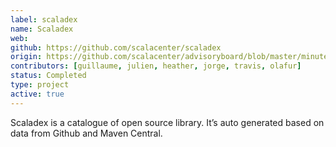 ```yaml
---
label: scaladex
name: Scaladex
web:
github: https://github.com/scalacenter/scaladex
origin: https://github.com/scalacenter/advisoryboard/blob/master/minutes/001-2016-q2.md#scala-center-activities
contributors: [guillaume, julien, heather, jorge, travis, olafur]
status: Completed
type: project
active: true
---
```

Scaladex is a catalogue of open source library. It’s auto generated based on data from Github and Maven Central.